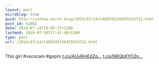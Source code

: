 ```yaml
---
layout: post
microblog: true
guid: http://joshua.micro.blog/2014/07/14/t488595156455923712.html
post_id: 41062
date: 2014-07-14T19:05:37+1100
lastmod: 2019-07-30T17:41:48+1100
type: post
url: /2014/07/14/t488595156455923712.html
---
```

This girl #vscocam #gopro [t.co/AUyRmEdZq...](http://t.co/AUyRmEdZqs) [t.co/NRQbXYO2n...](http://t.co/NRQbXYO2nU)
